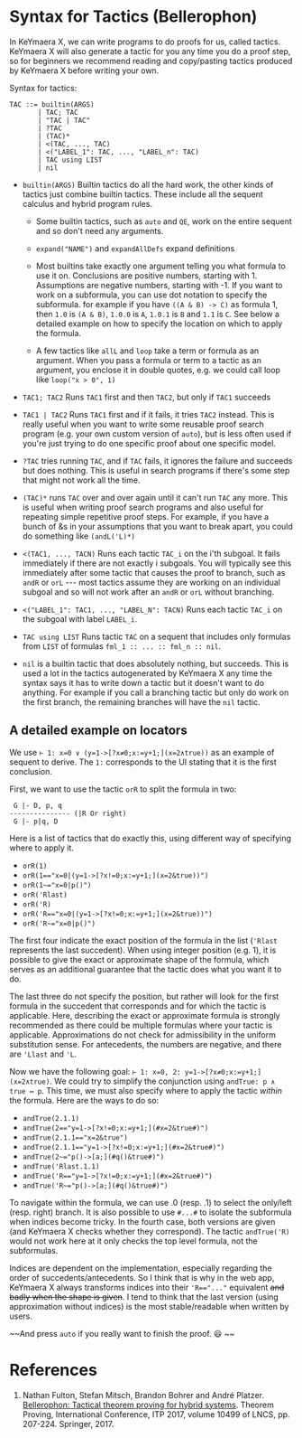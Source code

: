 # Syntax for Tactics (Bellerophon)
In KeYmaera X, we can write programs to do proofs for us, called tactics.
KeYmaera X will also generate a tactic for you any time you do a proof step,
so for beginners we recommend reading and copy/pasting tactics produced by
KeYmaera X before writing your own.

Syntax for tactics:
```  
TAC ::= builtin(ARGS)
       | TAC; TAC 
       | "TAC | TAC" 
       | ?TAC
       | (TAC)* 
       | <(TAC, ..., TAC) 
       | <("LABEL_1": TAC, ..., "LABEL_n": TAC)
       | TAC using LIST
       | nil
```
* `builtin(ARGS)`
  Builtin tactics do all the hard work, the other kinds of tactics just combine
  builtin tactics. These include all the sequent calculus and hybrid program rules.
  
  * Some builtin tactics, such as `auto` and `QE`, work on the entire sequent and so don't
    need any arguments.

  * `expand("NAME")` and `expandAllDefs` expand definitions
  
  * Most builtins take exactly one argument telling you what formula to use it on.
    Conclusions are positive numbers, starting with 1. Assumptions are negative numbers,
    starting with -1. If you want to work on a subformula, you can use dot notation to specify
    the subformula. for example if you have `((A & B) -> C)` as formula 1, then `1.0` is `(A & B)`, `1.0.0` is `A`,
    `1.0.1` is `B` and `1.1` is `C`.
    See below a detailed example on how to specify the location on which to apply the formula.

  * A few tactics like `allL` and `loop` take a term or formula as an argument. When you pass a formula or term
    to a tactic as an argument, you enclose it in double quotes, e.g. we could call loop like
    `loop("x > 0", 1)`

* `TAC1; TAC2`  Runs `TAC1` first and then `TAC2`, but only if `TAC1` succeeds

* `TAC1 | TAC2` Runs `TAC1` first and if it fails, it tries `TAC2` instead.
  This is really useful when you want to write some reusable proof search program
  (e.g. your own custom version of `auto`), but is less often used if you're just
  trying to do one specific proof about one specific model.

* `?TAC` tries running `TAC`, and if `TAC` fails, it ignores the failure and succeeds but does nothing.
  This is useful in search programs if there's some step that might not work all the time.

* `(TAC)*` runs `TAC` over and over again until it can't run `TAC` any more.
  This is useful when writing proof search programs and also useful
  for repeating simple repetitive proof steps.
  For example, if you have a bunch of &s in your assumptions that you
  want to break apart, you could do something like `(andL('L)*)`

* `<(TAC1, ..., TACN)`  Runs each tactic `TAC_i` on the i'th subgoal.
  It fails immediately if there are not exactly i subgoals.
  You will typically see this immediately after some tactic that causes the
  proof to branch, such as `andR` or `orL` --- most tactics assume they are working
  on an individual subgoal and so will not work after an `andR` or `orL` without branching.

* `<("LABEL_1": TAC1, ..., "LABEL_N": TACN)` Runs each tactic `TAC_i` on the subgoal with label `LABEL_i`.

* `TAC using LIST` Runs tactic `TAC` on a sequent that includes only formulas from `LIST` of formulas `fml_1 :: ... :: fml_n :: nil`.

* `nil` is a builtin tactic that does absolutely nothing, but succeeds.
  This is used a lot in the tactics autogenerated by KeYmaera X any time the syntax
  says it has to write down a tactic but it doesn't want to do anything.
  For example if you call a branching tactic but only do work on the first branch, the remaining
  branches will have the `nil` tactic.

## A detailed example on locators
We use `⊢ 1: x=0 ∨ (y=1->[?x≠0;x:=y+1;](x=2∧true))` as an example of sequent to derive. The `1:` corresponds to the UI stating that it is the first conclusion.

First, we want to use the tactic `orR` to split the formula in two:
```
 G |- D, p, q
--------------- (|R Or right)
 G |- p|q, D
```
Here is a list of tactics that do exactly this, using different way of specifying where to apply it.
- `orR(1)`
- `orR(1=="x=0|(y=1->[?x!=0;x:=y+1;](x=2&true))")`
- `orR(1~="x=0|p()")`
- `orR('Rlast)`
- `orR('R)`
- `orR('R=="x=0|(y=1->[?x!=0;x:=y+1;](x=2&true))")`
- `orR('R~="x=0|p()")`

The first four indicate the exact position of the formula in the list (`'Rlast` represents the last succedent). When using integer position (e.g. 1), it is possible to give the exact or approximate shape of the formula, which serves as an additional guarantee that the tactic does what you want it to do.

The last three do not specify the position, but rather will look for the first formula in the succedent that corresponds and for which the tactic is applicable. Here, describing the exact or approximate formula is strongly recommended as there could be multiple formulas where your tactic is applicable.
Approximations do not check for admissibility in the uniform substitution sense. For antecedents, the numbers are negative, and there are `'Llast` and `'L`.

Now we have the following goal: `⊢ 1: x=0, 2: y=1->[?x≠0;x:=y+1;](x=2∧true)`.
We could try to simplify the conjunction using `andTrue: p ∧ true ↔ p`. This time, we must also specify where to apply the tactic *within* the formula. Here are the ways to do so:
- `andTrue(2.1.1)`
- `andTrue(2=="y=1->[?x!=0;x:=y+1;](#x=2&true#)")`
- `andTrue(2.1.1=="x=2&true")`
- `andTrue(2.1.1=="y=1->[?x!=0;x:=y+1;](#x=2&true#)")`
- `andTrue(2~="p()->[a;](#q()&true#)")`
- `andTrue('Rlast.1.1)`
- `andTrue('R=="y=1->[?x!=0;x:=y+1;](#x=2&true#)")`
- `andTrue('R~="p()->[a;](#q()&true#)")`

To navigate within the formula, we can use .0 (resp. .1) to select the only/left (resp. right) branch. It is also possible to use `#...#` to isolate the subformula when indices become tricky. In the fourth case, both versions are given (and KeYmaera X checks whether they correspond).
The tactic `andTrue('R)` would not work here at it only checks the top level formula, not the subformulas.

Indices are dependent on the implementation, especially regarding the order of succedents/antecedents. So I think that is why in the web app, KeYmaera X always transforms indices into their `'R=="..."` equivalent ~~and badly when the shape is given~~.  I tend to think that the last version (using approximation without indices) is the most stable/readable when written by users.

~~And press `auto` if you really want to finish the proof. :smiley:  ~~


# References

1. Nathan Fulton, Stefan Mitsch, Brandon Bohrer and André Platzer.
[Bellerophon: Tactical theorem proving for hybrid systems](https://doi.org/10.1007/978-3-319-66107-0_14).
Theorem Proving, International Conference, ITP 2017, volume 10499 of LNCS, pp. 207-224. Springer, 2017.